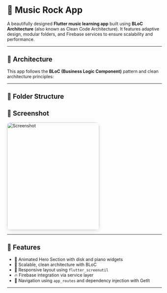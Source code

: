 # 🎸 Music Rock App

A beautifully designed **Flutter music learning app** built using **BLoC Architecture** (also known as Clean Code Architecture). It features adaptive design, modular folders, and Firebase services to ensure scalability and performance.

---

## 🧠 Architecture

This app follows the **BLoC (Business Logic Component)** pattern and clean architecture principles:


---

## 📁 Folder Structure
<h2>📸 Screenshot</h2>

<img src="https://github.com/user-attachments/assets/e6f9123a-f1fb-40bd-8d90-7b81507374b4" alt="Screenshot" width="300" height="350" style="border-radius: 12px; box-shadow: 0 4px 12px rgba(0,0,0,0.1);" />



---

## 🚀 Features

- 🎹 Animated Hero Section with disk and piano widgets
- 🧱 Scalable, clean architecture with BLoC
- 📱 Responsive layout using `flutter_screenutil`
- 🔥 Firebase integration via service layer
- 🧭 Navigation using `app_routes` and dependency injection with GetIt

---


